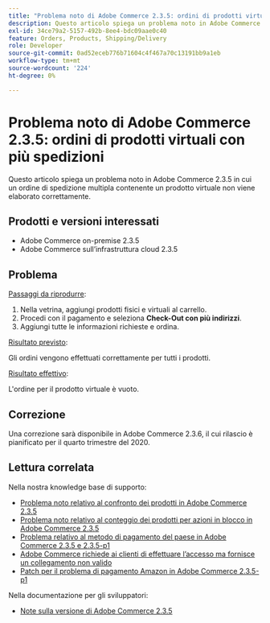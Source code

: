 ```yaml
---
title: "Problema noto di Adobe Commerce 2.3.5: ordini di prodotti virtuali con più spedizioni"
description: Questo articolo spiega un problema noto in Adobe Commerce 2.3.5 in cui un ordine di spedizione multipla contenente un prodotto virtuale non viene elaborato correttamente.
exl-id: 34ce79a2-5157-492b-8ee4-bdc09aae0c40
feature: Orders, Products, Shipping/Delivery
role: Developer
source-git-commit: 0ad52eceb776b71604c4f467a70c13191bb9a1eb
workflow-type: tm+mt
source-wordcount: '224'
ht-degree: 0%

---
```


# Problema noto di Adobe Commerce 2.3.5: ordini di prodotti virtuali con più spedizioni

Questo articolo spiega un problema noto in Adobe Commerce 2.3.5 in cui un ordine di spedizione multipla contenente un prodotto virtuale non viene elaborato correttamente.

## Prodotti e versioni interessati

* Adobe Commerce on-premise 2.3.5
* Adobe Commerce sull’infrastruttura cloud 2.3.5

## Problema

<u>Passaggi da riprodurre</u>:

1. Nella vetrina, aggiungi prodotti fisici e virtuali al carrello.
1. Procedi con il pagamento e seleziona **Check-Out con più indirizzi**.
1. Aggiungi tutte le informazioni richieste e ordina.

<u>Risultato previsto</u>:

Gli ordini vengono effettuati correttamente per tutti i prodotti.

<u>Risultato effettivo</u>:

L&#39;ordine per il prodotto virtuale è vuoto.

## Correzione

Una correzione sarà disponibile in Adobe Commerce 2.3.6, il cui rilascio è pianificato per il quarto trimestre del 2020.

## Lettura correlata

Nella nostra knowledge base di supporto:

* [Problema noto relativo al confronto dei prodotti in Adobe Commerce 2.3.5](/help/troubleshooting/storefront/product-comparison-known-issue-in-magento-2-3-5.md)
* [Problema noto relativo al conteggio dei prodotti per azioni in blocco in Adobe Commerce 2.3.5](/help/troubleshooting/miscellaneous/bulk-action-product-count-known-issue-in-magento-2-3-5.md)
* [Problema relativo al metodo di pagamento del paese in Adobe Commerce 2.3.5 e 2.3.5-p1](/help/troubleshooting/known-issues-patches-attached/magento-2-3-5-2-3-5-p1-patch-country-payment-issue.md)
* [Adobe Commerce richiede ai clienti di effettuare l’accesso ma fornisce un collegamento non valido](/help/troubleshooting/known-issues-patches-attached/magento-prompts-customers-log-in-invalid-link.md)
* [Patch per il problema di pagamento Amazon in Adobe Commerce 2.3.5-p1](/help/troubleshooting/payments/patch-for-amazon-pay-checkout-issue-in-magento-2-3-5-p1.md)

Nella documentazione per gli sviluppatori:

* [Note sulla versione di Adobe Commerce 2.3.5](https://devdocs.magento.com/guides/v2.3/release-notes/release-notes-2-3-5-commerce.html#known-issues)
